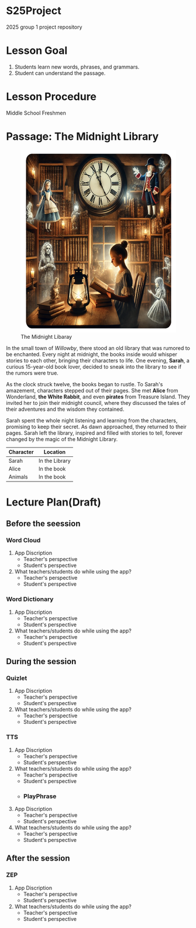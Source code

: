 # S25Project
2025 group 1 project repository

# Lesson Goal
1. Students learn new words, phrases, and grammars.
2. Student can understand the passage. 

# Lesson Procedure
Middle School Freshmen

# Passage: The Midnight Library

<figure>
  <img src="https://github.com/MK316/Digital-Literacy-Class/blob/main/materials/story01.png" height="500", width="500">
  <figcaption>The Midnight Libaray</figcaption>
</figure>


In the small town of *Willowby*, there stood an old library that was rumored to be enchanted. Every night at midnight, the books inside would whisper stories to each other, bringing their characters to life. One evening, **Sarah**, a curious 15-year-old book lover, decided to sneak into the library to see if the rumors were true.

As the clock struck twelve, the books began to rustle. To Sarah's amazement, characters stepped out of their pages. She met **Alice** from Wonderland, **the White Rabbit**, and even **pirates** from Treasure Island. They invited her to join their midnight council, where they discussed the tales of their adventures and the wisdom they contained.

Sarah spent the whole night listening and learning from the characters, promising to keep their secret. As dawn approached, they returned to their pages. Sarah left the library, inspired and filled with stories to tell, forever changed by the magic of the Midnight Library.


| Character |      Location     | 
|-----------|-------------------|
| Sarah     |   In the Library  |
| Alice     |   In the book     | 
| Animals   |   In the book     |

# Lecture Plan(Draft)
## Before the seession
### Word Cloud
1. App Discription
     - Teacher's perspective
     - Student's perspective
2. What teachers/students do while using the app?
     - Teacher's perspective
     - Student's perspective
### Word Dictionary
1. App Discription
     - Teacher's perspective
     - Student's perspective
2. What teachers/students do while using the app?
     - Teacher's perspective
     - Student's perspective
## During the session
### Quizlet
1. App Discription
     - Teacher's perspective
     - Student's perspective
2. What teachers/students do while using the app?
     - Teacher's perspective
     - Student's perspective
### TTS
1. App Discription
     - Teacher's perspective
     - Student's perspective
2. What teachers/students do while using the app?
     - Teacher's perspective
     - Student's perspective
     - ### PlayPhrase
1. App Discription
     - Teacher's perspective
     - Student's perspective
2. What teachers/students do while using the app?
     - Teacher's perspective
     - Student's perspective
## After the session
### ZEP
1. App Discription
     - Teacher's perspective
     - Student's perspective
2. What teachers/students do while using the app?
     - Teacher's perspective
     - Student's perspective
